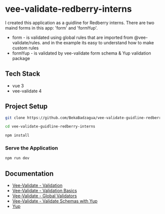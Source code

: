 # vee-validate-redberry-interns

I created this application as a guidline for Redberry interns.
There are two maind forms in this app: 'form' and 'formYup'.

- form - is validated using global rules that are imported from @vee-validate/rules. and in the example its easy to understand how to make custom rules
- formYup - is validated by vee-validate form schema & Yup validation package

## Tech Stack

- vue 3
- vee-validate 4

## Project Setup

```sh
git clone https://github.com/BekaBadzagua/vee-validate-guidline-redberry-interns
```

```sh
cd vee-validate-guidline-redberry-interns
```

```sh
npm install
```

### Serve the Application

```sh
npm run dev
```

## Documentation

- [Vee-Validate - Validation](https://vee-validate.logaretm.com/v4/guide/components/validation#form-level-validation)
- [Vee-Validate - Validation Basics](https://vee-validate.logaretm.com/v4/tutorials/basics)
- [Vee-Validate - Global Validators](https://vee-validate.logaretm.com/v4/guide/global-validators)
- [Vee-Validate - Validate Schemas with Yup](https://vee-validate.logaretm.com/v4/guide/components/validation#validation-schemas-with-yup)
- [Yup](https://github.com/jquense/yup)
